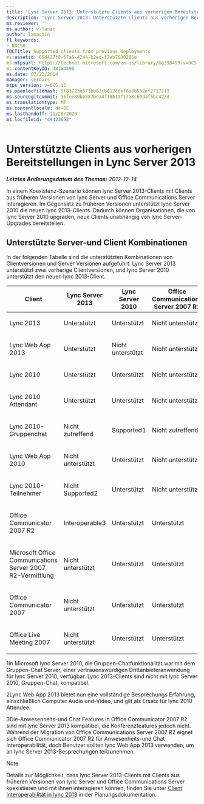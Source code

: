 ```yaml
---
title: 'Lync Server 2013: Unterstützte Clients aus vorherigen Bereitstellungen'
description: 'Lync Server 2013: Unterstützte Clients aus vorherigen Bereitstellungen.'
ms.reviewer: ''
ms.author: v-lanac
author: lanachin
f1.keywords:
- NOCSH
TOCTitle: Supported clients from previous deployments
ms:assetid: 69d427f8-57a5-4244-b2ed-f2eb7600285e
ms:mtpsurl: https://technet.microsoft.com/en-us/library/Gg398499(v=OCS.15)
ms:contentKeyID: 48184390
ms.date: 07/23/2014
manager: serdars
mtps_version: v=OCS.15
ms.openlocfilehash: 5f83723a571bb63cb012d6ef8a8b502af2717213
ms.sourcegitcommit: 36fee89bb887bea4f18b19f17a8c69daf5bc423d
ms.translationtype: MT
ms.contentlocale: de-DE
ms.lasthandoff: 11/26/2020
ms.locfileid: "49423652"
---
```

# <a name="supported-clients-from-previous-deployments-in-lync-server-2013"></a>Unterstützte Clients aus vorherigen Bereitstellungen in Lync Server 2013

<div data-xmlns="http://www.w3.org/1999/xhtml">

<div class="topic" data-xmlns="http://www.w3.org/1999/xhtml" data-msxsl="urn:schemas-microsoft-com:xslt" data-cs="https://msdn.microsoft.com/">

<div data-asp="https://msdn2.microsoft.com/asp">



</div>

<div id="mainSection">

<div id="mainBody">

<span> </span>

_**Letztes Änderungsdatum des Themas:** 2012-12-14_

In einem Koexistenz-Szenario können lync Server 2013-Clients mit Clients aus früheren Versionen von lync Server und Office Communications Server interagieren. Im Gegensatz zu früheren Versionen unterstützt lync Server 2010 die neuen lync 2013-Clients. Dadurch können Organisationen, die von lync Server 2010 upgraden, neue Clients unabhängig von lync Server-Upgrades bereitstellen.

<div>

## <a name="supported-server-and-client-combinations"></a>Unterstützte Server-und Client Kombinationen

In der folgenden Tabelle sind die unterstützten Kombinationen von Clientversionen und Server Versionen aufgeführt. Lync Server 2013 unterstützt zwei vorherige Clientversionen, und lync Server 2010 unterstützt den neuen lync 2013-Client.


<table>
<colgroup>
<col style="width: 25%" />
<col style="width: 25%" />
<col style="width: 25%" />
<col style="width: 25%" />
</colgroup>
<thead>
<tr class="header">
<th>Client</th>
<th>Lync Server 2013</th>
<th>Lync Server 2010</th>
<th>Office Communications Server 2007 R2</th>
</tr>
</thead>
<tbody>
<tr class="odd">
<td><p>Lync 2013</p></td>
<td><p>Unterstützt </p></td>
<td><p>Unterstützt</p></td>
<td><p>Nicht unterstützt</p></td>
</tr>
<tr class="even">
<td><p>Lync Web App 2013</p></td>
<td><p>Unterstützt</p></td>
<td><p>Nicht unterstützt</p></td>
<td><p>Nicht unterstützt</p></td>
</tr>
<tr class="odd">
<td><p>Lync 2010</p></td>
<td><p>Unterstützt </p></td>
<td><p>Unterstützt</p></td>
<td><p>Nicht unterstützt</p></td>
</tr>
<tr class="even">
<td><p>Lync 2010 Attendant</p></td>
<td><p>Unterstützt </p></td>
<td><p>Unterstützt</p></td>
<td><p>Nicht unterstützt</p></td>
</tr>
<tr class="odd">
<td><p>Lync 2010-Gruppenchat</p></td>
<td><p>Nicht zutreffend</p></td>
<td><p>Supported1</p></td>
<td><p>Nicht zutreffend</p></td>
</tr>
<tr class="even">
<td><p>Lync Web App 2010</p></td>
<td><p>Nicht unterstützt</p></td>
<td><p>Unterstützt</p></td>
<td><p>Nicht unterstützt</p></td>
</tr>
<tr class="odd">
<td><p>Lync 2010-Teilnehmer</p></td>
<td><p>Nicht Supported2</p></td>
<td><p>Unterstützt</p></td>
<td><p>Nicht unterstützt</p></td>
</tr>
<tr class="even">
<td><p>Office Communicator 2007 R2</p></td>
<td><p>Interoperable3</p></td>
<td><p>Unterstützt </p></td>
<td><p>Unterstützt</p></td>
</tr>
<tr class="odd">
<td><p>Microsoft Office Communications Server 2007 R2-Vermittlung</p></td>
<td><p>Nicht unterstützt</p></td>
<td><p>Unterstützt </p></td>
<td><p>Unterstützt</p></td>
</tr>
<tr class="even">
<td><p>Office Communicator 2007</p></td>
<td><p>Nicht unterstützt</p></td>
<td><p>Unterstützt </p></td>
<td><p>Unterstützt</p></td>
</tr>
<tr class="odd">
<td><p>Office Live Meeting 2007</p></td>
<td><p>Nicht unterstützt</p></td>
<td><p>Unterstützt </p></td>
<td><p>Unterstützt</p></td>
</tr>
</tbody>
</table>


1In Microsoft lync Server 2010, die Gruppen-Chatfunktionalität war mit dem Gruppen-Chat Server, einer vertrauenswürdigen Drittanbieteranwendung für lync Server 2010, verfügbar. Lync 2013-Clients sind nicht mit lync Server 2010, Gruppen-Chat, kompatibel.

2Lync Web App 2013 bietet nun eine vollständige Besprechungs Erfahrung, einschließlich Computer Audio und-Video, und gilt als Ersatz für lync 2010 Attendee.

3Die-Anwesenheits-und Chat Features in Office Communicator 2007 R2 sind mit lync Server 2013 kompatibel, die Konferenzfeatures jedoch nicht. Während der Migration von Office Communications Server 2007 R2 eignet sich Office Communicator 2007 R2 für Anwesenheits-und Chat Interoperabilität, doch Benutzer sollten lync Web App 2013 verwenden, um an lync Server 2013-Besprechungen teilzunehmen.

<div>


> [!NOTE]  
> Details zur Möglichkeit, dass lync Server 2013-Clients mit Clients aus früheren Versionen von lync Server und Office Communications Server koexistieren und mit ihnen interagieren können, finden Sie unter <A href="lync-server-2013-client-interoperability-in-lync-2013.md">Client Interoperabilität in lync 2013</A> in der Planungsdokumentation.



</div>

</div>

</div>

<span> </span>

</div>

</div>

</div>

